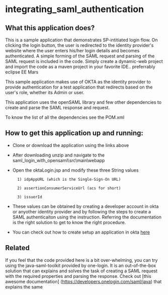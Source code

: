# integrating_saml_authentication

## What this application does?

This is a sample application that demonstrates SP-intitiated login flow. On clicking the login button, the user is redirected to the identity provider's website 
where the user enters his/her login details and becomes authenticated. A simple forming of the SAML request and parsing of the SAML request is included in the code.
Simply create a dynamic-web project and import the code as a maven project in your favorite IDE.. preferrably eclipse EE Mars

This sample application makes use of OKTA as the identity provider to provide authentication for a test application that redirects based on the user's role, whether its Admin or user.

This application uses the openSAML library and few other dependencies to create and parse the SAML response and request.

To know the list of all the dependencies see the POM.xml

## How to get this application up and running:

- Clone or download the application using the links above

- After downloading unzip and navigate to the saml_login_with_opensaml\src\main\webapp 

- Open the oktaLogin.jsp and modify these three String values

		1) idpAppURL (which is the Single-Sign-On URL)
		
		2) assertionConsumerServiceUrl (acs for short)
		
		3) issuerId
		
- These values can be obtained by creating a developer account in okta or anyother identity provider and by following the steps to create a SAML authenticaiton using the instruction.
Referring the documentation is the right solution to get to know the right procedure.

- You can check out how to create setup an application in okta [here](https://developer.okta.com/standards/SAML/setting_up_a_saml_application_in_okta)
 
## Related

If you feel that the code provided here is a bit over-whelming, you can try using the java-saml-toolkit provided by one-login.
It is an out-of-the-box solution that can explains and solves the task of creating a SAML request with the required properties and parsing the response.
Check out [this awesome documentation] (https://developers.onelogin.com/saml/java) that explains the same


		